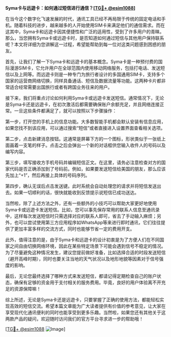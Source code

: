 **Syma卡与远遊卡：如何通过短信进行通信？[[TG💪+ @esim1088](https://t.me/s/esim1088)]**

在当今这个数字化飞速发展的时代，通讯工具已经不再局限于传统的固定电话和手机。随着科技的进步，越来越多的人开始使用SIM卡来满足他们的通信需求。而在这其中，Syma卡和远遊卡因其便捷性和广泛的适用性，受到了许多用户的青睐。那么，当您拥有Syma卡或远遊卡时，是否知道如何通过短信与其他用户保持联系呢？本文将详细为您讲解这一过程，希望能帮助到每一位对这类问题感到困惑的朋友。

首先，让我们了解一下Syma卡和远遊卡的基本概念。Syma卡是一种预付费的国际漫游SIM卡，它允许用户在全球范围内使用移动网络服务，包括打电话、发送短信以及上网等。而远遊卡则是一种专门为旅行者设计的多国通用SIM卡，支持多个国家的运营商网络切换，同样具备通话、短信及数据流量等功能。这两种卡片都非常适合经常需要出国旅行或者有跨国业务往来的用户。

接下来，我们将重点讨论如何利用Syma卡或远遊卡发送短信。通常情况下，无论是Syma卡还是远遊卡，在初次激活后都需要确保账户余额充足，并且网络连接正常。一旦这些条件都满足了，就可以按照以下步骤操作：

第一步，打开您的手机上的信息功能。大多数智能手机都会默认安装有信息应用，如果您找不到该应用，可以通过搜索“短信”或者直接进入设置界面查看相关选项。

第二步，点击新建消息按钮。这通常是屏幕下方的一个图标，形状类似于一张纸上面画着一支笔的样子。点击之后会弹出一个新的对话框供您输入收件人的号码以及编写内容。

第三步，填写接收方手机号码并编辑短信正文。在这里，请务必注意检查对方的国家代码是否正确添加到了号码前。例如，如果要发送短信给美国的朋友，那么应该先加上“+1”，然后再接上具体的号码序列。

第四步，确认无误后点击发送键。此时系统会自动处理您的请求并将短信发送出去。如果一切顺利的话，很快就能收到反馈提示说短信已成功送达。

当然啦，除了上述方法之外，还有一些额外的小技巧可以帮助大家更好地使用Syma卡或远遊卡发送短信。比如，您可以事先保存常用的联系人信息至通讯录中，这样每次发送短信时只需选择对应的联系人即可，省去了手动输入麻烦；另外，也可以尝试使用第三方应用程序如WhatsApp等来进行即时通讯，它们往往提供了更加丰富多样的交流方式，同时也能够节省一定的费用开支。

此外，值得注意的是，由于Syma卡和远遊卡的设计初衷是为了方便人们在不同国家之间自由切换网络环境，因此在某些特定场景下可能会遇到信号不稳定的情况。为了尽量避免这种情况发生，建议您提前做好准备，比如选择合适的时段发送短信（避开高峰时期），同时也要关注当地的天气状况以及地形地貌等因素对于信号强度的影响。

最后，无论您最终选择了哪种方式来发送短信，都请记得定期检查自己的账户状态，确保有足够的资金用于支付相关的服务费用。毕竟，良好的用户体验离不开充足的资源保障嘛！

综上所述，无论是Syma卡还是远遊卡，只要掌握了正确的使用方法，都能轻松实现高效的短信交流。希望本篇文章能为广大读者提供有价值的参考意见，让大家在享受现代化通讯便利的同时也能享受到更多乐趣。当然啦，如果您还有其他关于这两款产品的疑问，欢迎随时访问我们的官方平台寻求进一步的帮助哦！

[[TG💪+ @esim1088](https://t.me/s/esim1088) ![Image](https://i.postimg.cc/4NQfJmqS/Snipaste-2025-05-13-00-14-12.png)]
